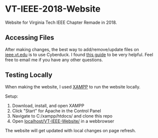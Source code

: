# VT-IEEE-2018-Website
Website for Virginia Tech IEEE Chapter
Remade in 2018.

## Accessing Files
After making changes, the best way to add/remove/update files on [ieee.vt.edu](https://www.ieee.vt.edu/ "IEEE at VT Home") is to use Cyberduck.
I found [this guide](https://vt4help.service-now.com/sp?id=kb_article&sys_id=bff451880fdfa900d3254b9ce1050e6f) to be very helpful. Feel free to email me if you have any other questions.

## Testing Locally
When making the website, I used [XAMPP](https://www.apachefriends.org/download.html "XAMPP Download") to run the website locally.

Setup:
1. Download, install, and open XAMPP
2. Click "Start" for Apache in the Control Panel
3. Navigate to C:/xampp/htdocs/ and clone this repo
4. Open [localhost/VT-IEEE-Website/](http://localhost/VT-IEEE-Website/) in a webbrowser

The website will get updated with local changes on page refresh.
